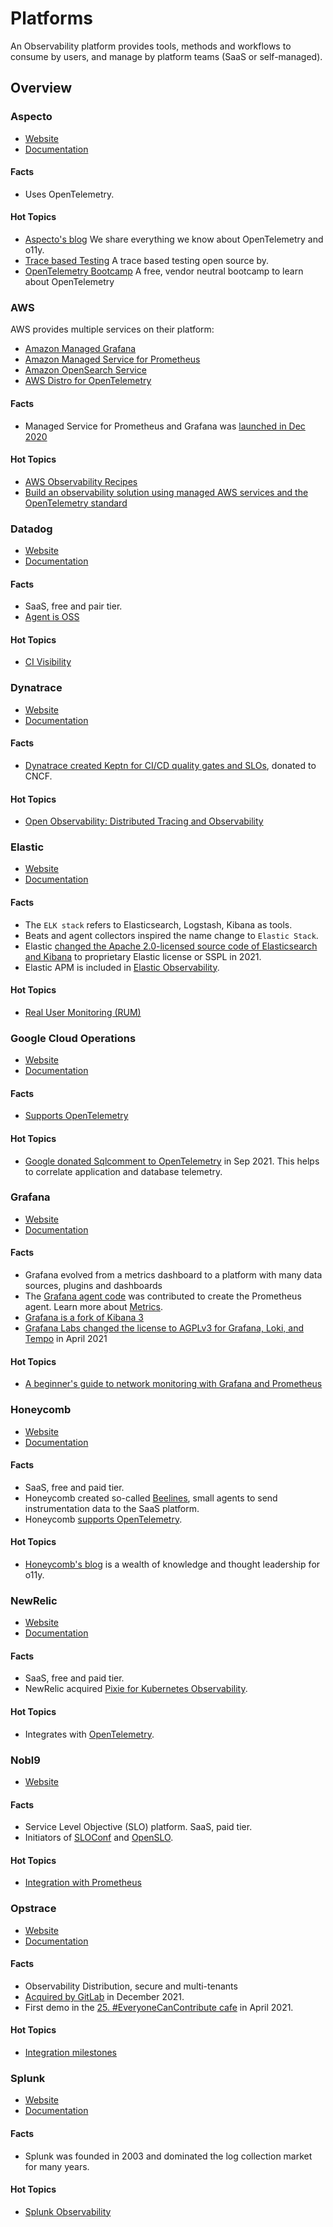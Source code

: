 # Platforms 

An Observability platform provides tools, methods and workflows to consume by users, and manage by platform teams (SaaS or self-managed).

## Overview

<!-- Keep it sorted alpha numeric. -->



### Aspecto 

- [Website](https://www.aspecto.io/)
- [Documentation](https://docs.asecpto.io/)

#### Facts

- Uses OpenTelemetry. 

#### Hot Topics 

- [Aspecto's blog](https://www.aspecto.io/blog/) We share everything we know about OpenTelemetry and o11y.
- [Trace based Testing](https://github.com/aspecto-io/malabi) A trace based testing open source by.
- [OpenTelemetry Bootcamp](https://www.aspecto.io/opentelemetry-bootcamp/) A free, vendor neutral bootcamp to learn about OpenTelemetry

### AWS

AWS provides multiple services on their platform: 

- [Amazon Managed Grafana](https://aws.amazon.com/grafana/)
- [Amazon Managed Service for Prometheus](https://aws.amazon.com/prometheus/)
- [Amazon OpenSearch Service](https://aws.amazon.com/opensearch-service/)
- [AWS Distro for OpenTelemetry](https://aws.amazon.com/otel/?otel-blogs.sort-by=item.additionalFields.createdDate&otel-blogs.sort-order=desc)

#### Facts

- Managed Service for Prometheus and Grafana was [launched in Dec 2020](https://twitter.com/rakyll/status/1338902037644206081)

#### Hot Topics 

- [AWS Observability Recipes](https://aws-observability.github.io/aws-o11y-recipes/)
- [Build an observability solution using managed AWS services and the OpenTelemetry standard](https://aws.amazon.com/blogs/mt/build-an-observability-solution-using-managed-aws-services-and-the-opentelemetry-standard/)

### Datadog 

- [Website](https://www.datadoghq.com/)
- [Documentation](https://docs.datadoghq.com/)

#### Facts

- SaaS, free and pair tier.
- [Agent is OSS](https://github.com/DataDog/datadog-agent)

#### Hot Topics 

- [CI Visibility](https://www.datadoghq.com/product/ci-cd-monitoring/)

### Dynatrace 

- [Website](https://www.dynatrace.com/)
- [Documentation](https://www.dynatrace.com/support/help)

#### Facts

- [Dynatrace created Keptn for CI/CD quality gates and SLOs](https://everyonecancontribute.com/post/2020-11-11-cafe-8-keptn/), donated to CNCF. 

#### Hot Topics 

- [Open Observability: Distributed Tracing and Observability](https://www.dynatrace.com/news/blog/open-observability-part-1-distributed-tracing-and-observability/)

### Elastic

- [Website](https://www.elastic.co/)
- [Documentation](https://www.elastic.co/guide/index.html)

#### Facts

- The `ELK stack` refers to Elasticsearch, Logstash, Kibana as tools. 
- Beats and agent collectors inspired the name change to `Elastic Stack`. 
- Elastic [changed the Apache 2.0-licensed source code of Elasticsearch and Kibana](https://www.elastic.co/pricing/faq/licensing) to proprietary Elastic license or SSPL in 2021. 
- Elastic APM is included in [Elastic Observability](https://www.elastic.co/observability). 

#### Hot Topics 

- [Real User Monitoring (RUM)](https://www.elastic.co/guide/en/apm/get-started/current/rum.html)

### Google Cloud Operations

- [Website](https://cloud.google.com/products/operations)
- [Documentation](https://cloud.google.com/products/operations#section-4) 

#### Facts

- [Supports OpenTelemetry](https://cloud.google.com/learn/what-is-opentelemetry)

#### Hot Topics 

- [Google donated Sqlcomment to OpenTelemetry](https://devops.com/google-donates-sqlcommenter-to-opentelemetry-project/) in Sep 2021. This helps to correlate application and database telemetry.

### Grafana 

- [Website](https://grafana.com/)
- [Documentation](https://grafana.com/docs/)

#### Facts

- Grafana evolved from a metrics dashboard to a platform with many data sources, plugins and dashboards
- The [Grafana agent code](https://twitter.com/gehrcke/status/1455509846049054722?s=20) was contributed to create the Prometheus agent. Learn more about [Metrics](../metrics).
- [Grafana is a fork of Kibana 3](https://grafana.com/blog/2019/09/03/the-mostly-complete-history-of-grafana-ux/)
- [Grafana Labs changed the license to AGPLv3 for Grafana, Loki, and Tempo](https://www.infoq.com/news/2021/04/grafana-licence-agpl/) in April 2021

#### Hot Topics 

- [A beginner's guide to network monitoring with Grafana and Prometheus](https://grafana.com/blog/2022/01/19/a-beginners-guide-to-network-monitoring-with-grafana-and-prometheus/)

### Honeycomb

- [Website](https://www.honeycomb.io/)
- [Documentation](https://docs.honeycomb.io/)

#### Facts

- SaaS, free and paid tier. 
- Honeycomb created so-called [Beelines](https://docs.honeycomb.io/getting-data-in/go/), small agents to send instrumentation data to the SaaS platform. 
- Honeycomb [supports OpenTelemetry](https://docs.honeycomb.io/getting-data-in/opentelemetry/).

#### Hot Topics 

- [Honeycomb's blog](https://www.honeycomb.io/blog/) is a wealth of knowledge and thought leadership for o11y.

### NewRelic 

- [Website](https://newrelic.com/)
- [Documentation](https://docs.newrelic.com/)

#### Facts

- SaaS, free and paid tier. 
- NewRelic acquired [Pixie for Kubernetes Observability](https://newrelic.com/platform/kubernetes-pixie).

#### Hot Topics 

- Integrates with [OpenTelemetry](https://docs.newrelic.com/docs/more-integrations/open-source-telemetry-integrations/opentelemetry/introduction-opentelemetry-new-relic/).

### Nobl9

- [Website](https://www.nobl9.com/)

#### Facts

- Service Level Objective (SLO) platform. SaaS, paid tier. 
- Initiators of [SLOConf](https://www.sloconf.com/) and [OpenSLO](../collections-specs#openslo). 

#### Hot Topics 

- [Integration with Prometheus](https://www.nobl9.com/platform/integrations)

### Opstrace 

- [Website](https://opstrace.com/)
- [Documentation](https://opstrace.com/docs)

#### Facts

- Observability Distribution, secure and multi-tenants 
- [Acquired by GitLab](https://opstrace.com/blog/gitlab) in December 2021.
- First demo in the [25. #EveryoneCanContribute cafe](https://everyonecancontribute.com/post/2021-04-14-cafe-25-opstrace-observability/) in April 2021.

#### Hot Topics 

- [Integration milestones](https://gitlab.com/gitlab-org/opstrace/opstrace/-/milestones)

### Splunk

- [Website](https://www.splunk.com/)
- [Documentation](https://docs.splunk.com/Documentation)

#### Facts

- Splunk was founded in 2003 and dominated the log collection market for many years. 

#### Hot Topics 

- [Splunk Observability](https://www.splunk.com/en_us/devops.html) 
